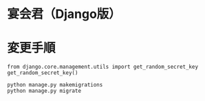 # 宴会君（Django版）

# 変更手順
```
from django.core.management.utils import get_random_secret_key  
get_random_secret_key()
```

```
python manage.py makemigrations
python manage.py migrate

```

